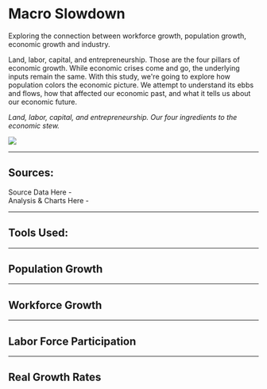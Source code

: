 # Macro Slowdown

Exploring the connection between workforce growth, population growth, economic growth and industry. 

Land, labor, capital, and entrepreneurship. Those are the four pillars of economic growth. While economic crises come and go, the underlying inputs remain the same. With this study, we're going to explore how population colors the economic picture. We attempt to understand its ebbs and flows, how that affected our economic past, and what it tells us about our economic future. 

*Land, labor, capital, and entrepreneurship. Our four ingredients to the economic stew.*

<img src="https://github.com/carlosjennings1991/Macro_Slowdown/blob/main/the_four_horsemen%20copy.png">

___

## Sources: 

Source Data Here - 
<br>
Analysis & Charts Here - 
___

## Tools Used: 

___

## Population Growth

___

## Workforce Growth

___

## Labor Force Participation

___

## Real Growth Rates

